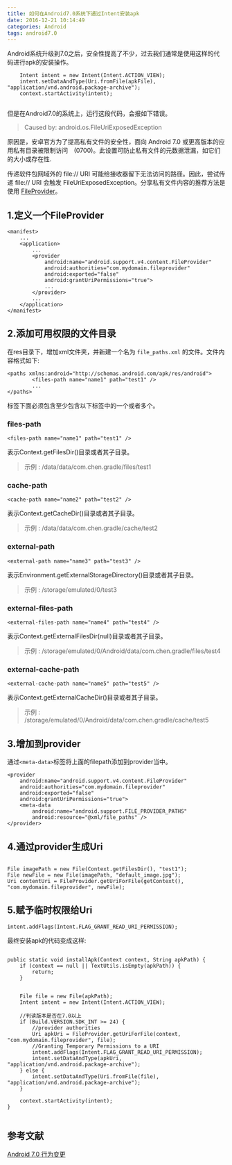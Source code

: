 ```yaml
---
title: 如何在Android7.0系统下通过Intent安装apk
date: 2016-12-21 10:14:49
categories: Android
tags: android7.0
---
```

 
 Android系统升级到7.0之后，安全性提高了不少，过去我们通常是使用这样的代码进行apk的安装操作。
 
 ```
	 Intent intent = new Intent(Intent.ACTION_VIEW);
	 intent.setDataAndType(Uri.fromFile(apkFile), "application/vnd.android.package-archive");
	 context.startActivity(intent);
	 
 ```
 
 但是在Android7.0的系统上，运行这段代码，会报如下错误。
 
 > Caused by: android.os.FileUriExposedException
 
 <!-- more -->
 

原因是，安卓官方为了提高私有文件的安全性，面向 Android 7.0 或更高版本的应用私有目录被限制访问　(0700)。此设置可防止私有文件的元数据泄漏，如它们的大小或存在性.
 
传递软件包网域外的 file:// URI 可能给接收器留下无法访问的路径。因此，尝试传递 file:// URI 会触发 FileUriExposedException。分享私有文件内容的推荐方法是使用 [FileProvider](https://developer.android.google.cn/reference/android/support/v4/content/FileProvider.html)。


## 1.定义一个FileProvider

```
<manifest>
    ...
    <application>
        ...
        <provider
            android:name="android.support.v4.content.FileProvider"
            android:authorities="com.mydomain.fileprovider"
            android:exported="false"
            android:grantUriPermissions="true">
            ...
        </provider>
        ...
    </application>
</manifest>

```

## 2.添加可用权限的文件目录

在res目录下，增加xml文件夹，并新建一个名为 `file_paths.xml` 的文件。文件内容格式如下:

```
<paths xmlns:android="http://schemas.android.com/apk/res/android">
   		<files-path name="name1" path="test1" />
    	...
</paths>

```

<path>标签下面必须包含至少包含以下标签中的一个或者多个。

### files-path 

```
<files-path name="name1" path="test1" />

```

表示Context.getFilesDir()目录或者其子目录。

> 示例 : /data/data/com.chen.gradle/files/test1


### cache-path 

```
<cache-path name="name2" path="test2" />

```

表示Context.getCacheDir()目录或者其子目录。

> 示例 : /data/data/com.chen.gradle/cache/test2

### external-path

```
<external-path name="name3" path="test3" />

```

表示Environment.getExternalStorageDirectory()目录或者其子目录。

> 示例 : /storage/emulated/0/test3

### external-files-path  

```
<external-files-path name="name4" path="test4" />

```

表示Context.getExternalFilesDir(null)目录或者其子目录。

> 示例 : /storage/emulated/0/Android/data/com.chen.gradle/files/test4

### external-cache-path 

```
<external-cache-path name="name5" path="test5" />

```
表示Context.getExternalCacheDir()目录或者其子目录。

> 示例 : /storage/emulated/0/Android/data/com.chen.gradle/cache/test5

## 3.增加<path>到provider

通过`<meta-data>`标签将上面的filepath添加到provider当中。

```
<provider
    android:name="android.support.v4.content.FileProvider"
    android:authorities="com.mydomain.fileprovider"
    android:exported="false"
    android:grantUriPermissions="true">
    <meta-data
        android:name="android.support.FILE_PROVIDER_PATHS"
        android:resource="@xml/file_paths" />
</provider>

```

## 4.通过provider生成Uri

```

File imagePath = new File(Context.getFilesDir(), "test1");
File newFile = new File(imagePath, "default_image.jpg");
Uri contentUri = FileProvider.getUriForFile(getContext(), "com.mydomain.fileprovider", newFile);

```

## 5.赋予临时权限给Uri

```
intent.addFlags(Intent.FLAG_GRANT_READ_URI_PERMISSION);

```

最终安装apk的代码变成这样:

```

public static void installApk(Context context, String apkPath) {
    if (context == null || TextUtils.isEmpty(apkPath)) {
        return;
    }

    
    File file = new File(apkPath);
    Intent intent = new Intent(Intent.ACTION_VIEW);

    //判读版本是否在7.0以上
    if (Build.VERSION.SDK_INT >= 24) {
        //provider authorities
        Uri apkUri = FileProvider.getUriForFile(context, "com.mydomain.fileprovider", file);
        //Granting Temporary Permissions to a URI
        intent.addFlags(Intent.FLAG_GRANT_READ_URI_PERMISSION);
        intent.setDataAndType(apkUri, "application/vnd.android.package-archive");
    } else {
        intent.setDataAndType(Uri.fromFile(file), "application/vnd.android.package-archive");
    }

    context.startActivity(intent);
}


```


## 参考文献

[Android 7.0 行为变更](https://developer.android.google.cn/about/versions/nougat/android-7.0-changes.html)



